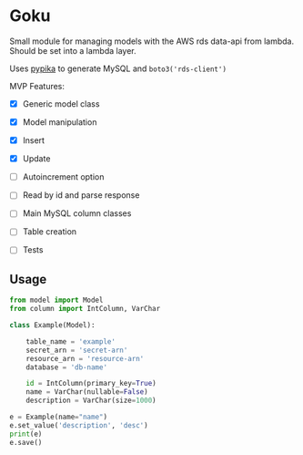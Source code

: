 # Goku

Small module for managing models with the AWS rds data-api from lambda. Should be set into a lambda layer.

Uses [pypika](https://github.com/kayak/pypika) to generate MySQL and `boto3('rds-client')`


MVP Features:

- [x] Generic model class
- [x] Model manipulation
- [x] Insert
- [x] Update
- [ ] Autoincrement option
- [ ] Read by id and parse response
- [ ] Main MySQL column classes
- [ ] Table creation
- [ ] Tests


## Usage
```python
from model import Model
from column import IntColumn, VarChar

class Example(Model):

    table_name = 'example'
    secret_arn = 'secret-arn'
    resource_arn = 'resource-arn'
    database = 'db-name'

    id = IntColumn(primary_key=True)
    name = VarChar(nullable=False)
    description = VarChar(size=1000)

e = Example(name="name")
e.set_value('description', 'desc')
print(e)
e.save()

